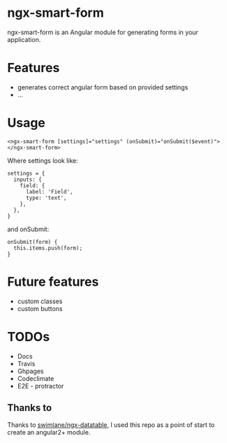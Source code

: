 # ngx-smart-form

ngx-smart-form is an Angular module for generating forms in your application.

# Features

- generates correct angular form based on provided settings
- ...

# Usage

    <ngx-smart-form [settings]="settings" (onSubmit)="onSubmit($event)"></ngx-smart-form>

Where settings look like:

    settings = {
      inputs: {
        field: {
          label: 'Field',
          type: 'text',
        },
      },
    }

and onSubmit:

    onSubmit(form) {
      this.items.push(form);
    }

# Future features

- custom classes
- custom buttons

# TODOs

- Docs
- Travis
- Ghpages
- Codeclimate
- E2E - protractor

## Thanks to

Thanks to [swimlane/ngx-datatable](https://github.com/swimlane/ngx-datatable/),
I used this repo as a point of start to create an angular2+ module.